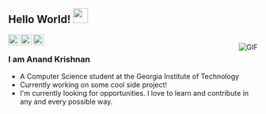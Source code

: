 ## Hello World! <img src="https://raw.githubusercontent.com/iampavangandhi/iampavangandhi/master/gifs/Hi.gif" width="30px"></h2>

<a href="https://www.linkedin.com/in/akrishnan93/">
  <img align="left" alt="Anand's LinkedIn" width="22px" src="https://cdn.jsdelivr.net/npm/simple-icons@v3/icons/linkedin.svg" />
</a>

<a href = "mailto:anand.krrishnan@gmail.com">
    <img align="left" alt="Anand's Email" width="22px" src="https://cdn.jsdelivr.net/npm/simple-icons@3.3.0/icons/gmail.svg" />
</a>
  
<a href = "https://www.instagram.com/anand._.krishnan/">
    <img align="left" alt="Anand's Email" width="22px" src="https://cdn.jsdelivr.net/npm/simple-icons@3.3.0/icons/instagram.svg" />
</a>


<br />
<img align="right" alt="GIF" src="https://media.giphy.com/media/KAq5w47R9rmTuvWOWa/giphy.gif" />

### I am Anand Krishnan
- A Computer Science student at the Georgia Institute of Technology
- Currently working on some cool side project!
- I'm currently looking for opportunities. I love to learn and contribute in any and every possible way.
